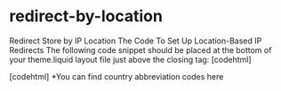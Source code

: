 # redirect-by-location
Redirect Store by IP Location
The Code To Set Up Location-Based IP Redirects
The following code snippet should be placed at the bottom of your theme.liquid layout file just above the closing </body> tag:
[codehtml]
<script>
jQuery.ajax( {
  url: '//freegeoip.net/json/',
  type: 'POST',
  dataType: 'jsonp',
  success: function(location) {
    // UK -- United Kingdom
    if (location.country_code === 'UK') {
      // Redirect visitor to the UK store
      window.top.location.href = 'http://uk.blackclaw.com';
    }
  }
});
</script>


<script type="text/javascript">
  //Coded by Codehouse - Aaliyan Gul
  jQuery.ajax({
    url: 'https://ipapi.co/json',
    type: 'POST',
    async: false,
    contentType: "application/json; charset=utf-8",
    dataType: 'json',
    success: function (location) {
      // AU -- Australia
      if (location.country === 'AU') { // Redirect visitor to the AU store
          window.top.location.href = 'https://au.dittybird.com/';
      } else if (location.country === 'DE') { // Redirect visitor to the UK store
          window.top.location.href = 'https://de.dittybird.com/';
      }
    }
  });
</script>

[codehtml]
*You can find country abbreviation codes here
